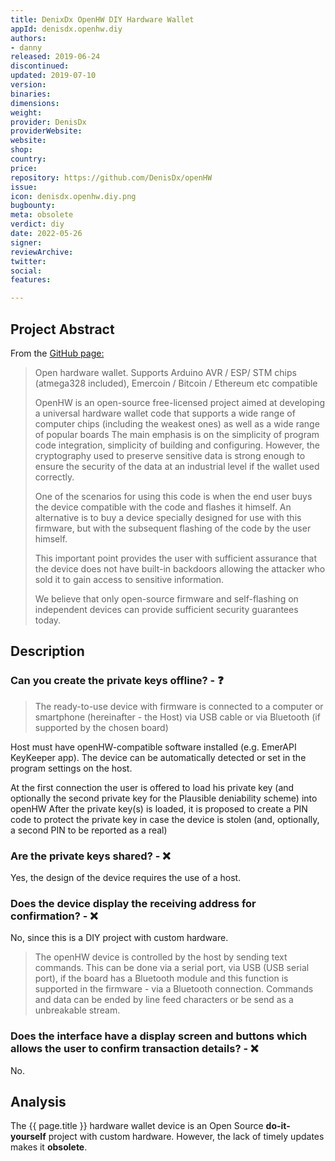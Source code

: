 ```yaml
---
title: DenixDx OpenHW DIY Hardware Wallet
appId: denisdx.openhw.diy
authors:
- danny
released: 2019-06-24
discontinued: 
updated: 2019-07-10
version: 
binaries: 
dimensions: 
weight: 
provider: DenisDx
providerWebsite: 
website: 
shop: 
country: 
price: 
repository: https://github.com/DenisDx/openHW
issue: 
icon: denisdx.openhw.diy.png
bugbounty: 
meta: obsolete
verdict: diy
date: 2022-05-26
signer: 
reviewArchive: 
twitter: 
social: 
features: 

---
```


## Project Abstract

From the [GitHub page:](https://github.com/DenisDx/openHW)

> Open hardware wallet. Supports Arduino AVR / ESP/ STM chips (atmega328 included), Emercoin / Bitcoin / Ethereum etc compatible
>
> OpenHW is an open-source free-licensed project aimed at developing a universal hardware wallet code that supports a wide range of computer chips (including the weakest ones) as well as a wide range of popular boards The main emphasis is on the simplicity of program code integration, simplicity of building and configuring. However, the cryptography used to preserve sensitive data is strong enough to ensure the security of the data at an industrial level if the wallet used correctly.
>
> One of the scenarios for using this code is when the end user buys the device compatible with the code and flashes it himself. An alternative is to buy a device specially designed for use with this firmware, but with the subsequent flashing of the code by the user himself.
>
> This important point provides the user with sufficient assurance that the device does not have built-in backdoors allowing the attacker who sold it to gain access to sensitive information.
>
> We believe that only open-source firmware and self-flashing on independent devices can provide sufficient security guarantees today.

## Description 

### Can you create the private keys offline? - ❓

> The ready-to-use device with firmware is connected to a computer or smartphone (hereinafter - the Host) via USB cable or via Bluetooth (if supported by the chosen board)
>
Host must have openHW-compatible software installed (e.g. EmerAPI KeyKeeper app). The device can be automatically detected or set in the program settings on the host.
>
At the first connection the user is offered to load his private key (and optionally the second private key for the Plausible deniability scheme) into openHW After the private key(s) is loaded, it is proposed to create a PIN code to protect the private key in case the device is stolen (and, optionally, a second PIN to be reported as a real)

### Are the private keys shared? - ❌ 

Yes, the design of the device requires the use of a host.

### Does the device display the receiving address for confirmation? - ❌ 

No, since this is a DIY project with custom hardware.

> The openHW device is controlled by the host by sending text commands. This can be done via a serial port, via USB (USB serial port), if the board has a Bluetooth module and this function is supported in the firmware - via a Bluetooth connection. Commands and data can be ended by line feed characters or be send as a unbreakable stream.

### Does the interface have a display screen and buttons which allows the user to confirm transaction details? - ❌ 

No.

## Analysis

The {{ page.title }} hardware wallet device is an Open Source **do-it-yourself** project with custom hardware. However, the lack of timely updates makes it **obsolete**.




